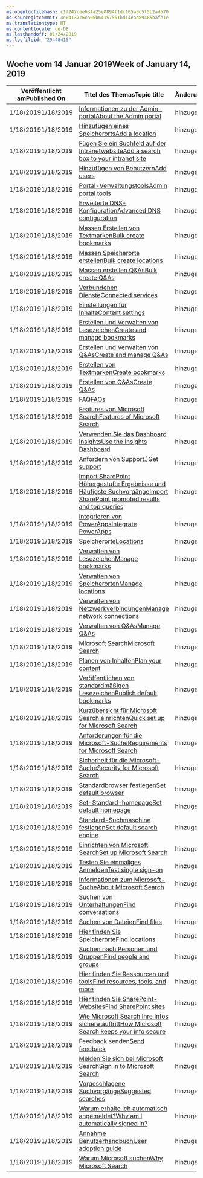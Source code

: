 ```yaml
---
ms.openlocfilehash: c1f247cee63fa25e0894f1dc165a5c5f5b2ad570
ms.sourcegitcommit: 4e04137c6ca05b64157561bd14ead89485bafe1e
ms.translationtype: MT
ms.contentlocale: de-DE
ms.lasthandoff: 01/24/2019
ms.locfileid: "29448415"
---
```

<!-- This file is generated automatically each week. Changes made to this file will be overwritten.-->




## <a name="week-of-january-14-2019"></a><span data-ttu-id="16eae-101">Woche vom 14 Januar 2019</span><span class="sxs-lookup"><span data-stu-id="16eae-101">Week of January 14, 2019</span></span>


| <span data-ttu-id="16eae-102">Veröffentlicht am</span><span class="sxs-lookup"><span data-stu-id="16eae-102">Published On</span></span> |<span data-ttu-id="16eae-103">Titel des Themas</span><span class="sxs-lookup"><span data-stu-id="16eae-103">Topic title</span></span> | <span data-ttu-id="16eae-104">Änderung</span><span class="sxs-lookup"><span data-stu-id="16eae-104">Change</span></span> |
|------|------------|--------|
| <span data-ttu-id="16eae-105">1/18/2019</span><span class="sxs-lookup"><span data-stu-id="16eae-105">1/18/2019</span></span> | [<span data-ttu-id="16eae-106">Informationen zu der Admin-portal</span><span class="sxs-lookup"><span data-stu-id="16eae-106">About the Admin portal</span></span>](/MicrosoftSearch/about-the-admin-portal) | <span data-ttu-id="16eae-107">hinzugefügt</span><span class="sxs-lookup"><span data-stu-id="16eae-107">added</span></span> |
| <span data-ttu-id="16eae-108">1/18/2019</span><span class="sxs-lookup"><span data-stu-id="16eae-108">1/18/2019</span></span> | [<span data-ttu-id="16eae-109">Hinzufügen eines Speicherorts</span><span class="sxs-lookup"><span data-stu-id="16eae-109">Add a location</span></span>](/MicrosoftSearch/add-a-location) | <span data-ttu-id="16eae-110">hinzugefügt</span><span class="sxs-lookup"><span data-stu-id="16eae-110">added</span></span> |
| <span data-ttu-id="16eae-111">1/18/2019</span><span class="sxs-lookup"><span data-stu-id="16eae-111">1/18/2019</span></span> | [<span data-ttu-id="16eae-112">Fügen Sie ein Suchfeld auf der Intranetwebsite</span><span class="sxs-lookup"><span data-stu-id="16eae-112">Add a search box to your intranet site</span></span>](/MicrosoftSearch/add-a-search-box-to-your-intranet-site) | <span data-ttu-id="16eae-113">hinzugefügt</span><span class="sxs-lookup"><span data-stu-id="16eae-113">added</span></span> |
| <span data-ttu-id="16eae-114">1/18/2019</span><span class="sxs-lookup"><span data-stu-id="16eae-114">1/18/2019</span></span> | [<span data-ttu-id="16eae-115">Hinzufügen von Benutzern</span><span class="sxs-lookup"><span data-stu-id="16eae-115">Add users</span></span>](/MicrosoftSearch/add-users) | <span data-ttu-id="16eae-116">hinzugefügt</span><span class="sxs-lookup"><span data-stu-id="16eae-116">added</span></span> |
| <span data-ttu-id="16eae-117">1/18/2019</span><span class="sxs-lookup"><span data-stu-id="16eae-117">1/18/2019</span></span> | [<span data-ttu-id="16eae-118">Portal-Verwaltungstools</span><span class="sxs-lookup"><span data-stu-id="16eae-118">Admin portal tools</span></span>](/MicrosoftSearch/admin-portal-tools) | <span data-ttu-id="16eae-119">hinzugefügt</span><span class="sxs-lookup"><span data-stu-id="16eae-119">added</span></span> |
| <span data-ttu-id="16eae-120">1/18/2019</span><span class="sxs-lookup"><span data-stu-id="16eae-120">1/18/2019</span></span> | [<span data-ttu-id="16eae-121">Erweiterte DNS-Konfiguration</span><span class="sxs-lookup"><span data-stu-id="16eae-121">Advanced DNS configuration</span></span>](/MicrosoftSearch/advanced-dns-configuration) | <span data-ttu-id="16eae-122">hinzugefügt</span><span class="sxs-lookup"><span data-stu-id="16eae-122">added</span></span> |
| <span data-ttu-id="16eae-123">1/18/2019</span><span class="sxs-lookup"><span data-stu-id="16eae-123">1/18/2019</span></span> | [<span data-ttu-id="16eae-124">Massen Erstellen von Textmarken</span><span class="sxs-lookup"><span data-stu-id="16eae-124">Bulk create bookmarks</span></span>](/MicrosoftSearch/bulk-create-bookmarks) | <span data-ttu-id="16eae-125">hinzugefügt</span><span class="sxs-lookup"><span data-stu-id="16eae-125">added</span></span> |
| <span data-ttu-id="16eae-126">1/18/2019</span><span class="sxs-lookup"><span data-stu-id="16eae-126">1/18/2019</span></span> | [<span data-ttu-id="16eae-127">Massen Speicherorte erstellen</span><span class="sxs-lookup"><span data-stu-id="16eae-127">Bulk create locations</span></span>](/MicrosoftSearch/bulk-create-locations) | <span data-ttu-id="16eae-128">hinzugefügt</span><span class="sxs-lookup"><span data-stu-id="16eae-128">added</span></span> |
| <span data-ttu-id="16eae-129">1/18/2019</span><span class="sxs-lookup"><span data-stu-id="16eae-129">1/18/2019</span></span> | [<span data-ttu-id="16eae-130">Massen erstellen Q&As</span><span class="sxs-lookup"><span data-stu-id="16eae-130">Bulk create Q&As</span></span>](/MicrosoftSearch/bulk-create-qas) | <span data-ttu-id="16eae-131">hinzugefügt</span><span class="sxs-lookup"><span data-stu-id="16eae-131">added</span></span> |
| <span data-ttu-id="16eae-132">1/18/2019</span><span class="sxs-lookup"><span data-stu-id="16eae-132">1/18/2019</span></span> | [<span data-ttu-id="16eae-133">Verbundenen Dienste</span><span class="sxs-lookup"><span data-stu-id="16eae-133">Connected services</span></span>](/MicrosoftSearch/connected-services) | <span data-ttu-id="16eae-134">hinzugefügt</span><span class="sxs-lookup"><span data-stu-id="16eae-134">added</span></span> |
| <span data-ttu-id="16eae-135">1/18/2019</span><span class="sxs-lookup"><span data-stu-id="16eae-135">1/18/2019</span></span> | [<span data-ttu-id="16eae-136">Einstellungen für Inhalte</span><span class="sxs-lookup"><span data-stu-id="16eae-136">Content settings</span></span>](/MicrosoftSearch/content-settings) | <span data-ttu-id="16eae-137">hinzugefügt</span><span class="sxs-lookup"><span data-stu-id="16eae-137">added</span></span> |
| <span data-ttu-id="16eae-138">1/18/2019</span><span class="sxs-lookup"><span data-stu-id="16eae-138">1/18/2019</span></span> | [<span data-ttu-id="16eae-139">Erstellen und Verwalten von Lesezeichen</span><span class="sxs-lookup"><span data-stu-id="16eae-139">Create and manage bookmarks</span></span>](/MicrosoftSearch/create-and-manage-bookmarks) | <span data-ttu-id="16eae-140">hinzugefügt</span><span class="sxs-lookup"><span data-stu-id="16eae-140">added</span></span> |
| <span data-ttu-id="16eae-141">1/18/2019</span><span class="sxs-lookup"><span data-stu-id="16eae-141">1/18/2019</span></span> | [<span data-ttu-id="16eae-142">Erstellen und Verwalten von Q&As</span><span class="sxs-lookup"><span data-stu-id="16eae-142">Create and manage Q&As</span></span>](/MicrosoftSearch/create-and-manage-qas) | <span data-ttu-id="16eae-143">hinzugefügt</span><span class="sxs-lookup"><span data-stu-id="16eae-143">added</span></span> |
| <span data-ttu-id="16eae-144">1/18/2019</span><span class="sxs-lookup"><span data-stu-id="16eae-144">1/18/2019</span></span> | [<span data-ttu-id="16eae-145">Erstellen von Textmarken</span><span class="sxs-lookup"><span data-stu-id="16eae-145">Create bookmarks</span></span>](/MicrosoftSearch/create-bookmarks) | <span data-ttu-id="16eae-146">hinzugefügt</span><span class="sxs-lookup"><span data-stu-id="16eae-146">added</span></span> |
| <span data-ttu-id="16eae-147">1/18/2019</span><span class="sxs-lookup"><span data-stu-id="16eae-147">1/18/2019</span></span> | [<span data-ttu-id="16eae-148">Erstellen von Q&As</span><span class="sxs-lookup"><span data-stu-id="16eae-148">Create Q&As</span></span>](/MicrosoftSearch/create-qas) | <span data-ttu-id="16eae-149">hinzugefügt</span><span class="sxs-lookup"><span data-stu-id="16eae-149">added</span></span> |
| <span data-ttu-id="16eae-150">1/18/2019</span><span class="sxs-lookup"><span data-stu-id="16eae-150">1/18/2019</span></span> | <span data-ttu-id="16eae-151">FAQ</span><span class="sxs-lookup"><span data-stu-id="16eae-151">[FAQs](/MicrosoftSearch/faqs)</span></span> | <span data-ttu-id="16eae-152">hinzugefügt</span><span class="sxs-lookup"><span data-stu-id="16eae-152">added</span></span> |
| <span data-ttu-id="16eae-153">1/18/2019</span><span class="sxs-lookup"><span data-stu-id="16eae-153">1/18/2019</span></span> | [<span data-ttu-id="16eae-154">Features von Microsoft Search</span><span class="sxs-lookup"><span data-stu-id="16eae-154">Features of Microsoft Search</span></span>](/MicrosoftSearch/features) | <span data-ttu-id="16eae-155">hinzugefügt</span><span class="sxs-lookup"><span data-stu-id="16eae-155">added</span></span> |
| <span data-ttu-id="16eae-156">1/18/2019</span><span class="sxs-lookup"><span data-stu-id="16eae-156">1/18/2019</span></span> | [<span data-ttu-id="16eae-157">Verwenden Sie das Dashboard Insights</span><span class="sxs-lookup"><span data-stu-id="16eae-157">Use the Insights Dashboard</span></span>](/MicrosoftSearch/get-insights) | <span data-ttu-id="16eae-158">hinzugefügt</span><span class="sxs-lookup"><span data-stu-id="16eae-158">added</span></span> |
| <span data-ttu-id="16eae-159">1/18/2019</span><span class="sxs-lookup"><span data-stu-id="16eae-159">1/18/2019</span></span> | <span data-ttu-id="16eae-160">[Anfordern von Support](/MicrosoftSearch/get-support).)</span><span class="sxs-lookup"><span data-stu-id="16eae-160">[Get support](/MicrosoftSearch/get-support)</span></span> | <span data-ttu-id="16eae-161">hinzugefügt</span><span class="sxs-lookup"><span data-stu-id="16eae-161">added</span></span> |
| <span data-ttu-id="16eae-162">1/18/2019</span><span class="sxs-lookup"><span data-stu-id="16eae-162">1/18/2019</span></span> | [<span data-ttu-id="16eae-163">Import SharePoint Höhergestufte Ergebnisse und Häufigste Suchvorgänge</span><span class="sxs-lookup"><span data-stu-id="16eae-163">Import SharePoint promoted results and top queries</span></span>](/MicrosoftSearch/import-sharepoint-promoted-results-and-top-queries) | <span data-ttu-id="16eae-164">hinzugefügt</span><span class="sxs-lookup"><span data-stu-id="16eae-164">added</span></span> |
| <span data-ttu-id="16eae-165">1/18/2019</span><span class="sxs-lookup"><span data-stu-id="16eae-165">1/18/2019</span></span> | [<span data-ttu-id="16eae-166">Integrieren von PowerApps</span><span class="sxs-lookup"><span data-stu-id="16eae-166">Integrate PowerApps</span></span>](/MicrosoftSearch/integrate-powerapps) | <span data-ttu-id="16eae-167">hinzugefügt</span><span class="sxs-lookup"><span data-stu-id="16eae-167">added</span></span> |
| <span data-ttu-id="16eae-168">1/18/2019</span><span class="sxs-lookup"><span data-stu-id="16eae-168">1/18/2019</span></span> | <span data-ttu-id="16eae-169">Speicherorte</span><span class="sxs-lookup"><span data-stu-id="16eae-169">[Locations](/MicrosoftSearch/locations)</span></span> | <span data-ttu-id="16eae-170">hinzugefügt</span><span class="sxs-lookup"><span data-stu-id="16eae-170">added</span></span> |
| <span data-ttu-id="16eae-171">1/18/2019</span><span class="sxs-lookup"><span data-stu-id="16eae-171">1/18/2019</span></span> | [<span data-ttu-id="16eae-172">Verwalten von Lesezeichen</span><span class="sxs-lookup"><span data-stu-id="16eae-172">Manage bookmarks</span></span>](/MicrosoftSearch/manage-bookmarks) | <span data-ttu-id="16eae-173">hinzugefügt</span><span class="sxs-lookup"><span data-stu-id="16eae-173">added</span></span> |
| <span data-ttu-id="16eae-174">1/18/2019</span><span class="sxs-lookup"><span data-stu-id="16eae-174">1/18/2019</span></span> | [<span data-ttu-id="16eae-175">Verwalten von Speicherorten</span><span class="sxs-lookup"><span data-stu-id="16eae-175">Manage locations</span></span>](/MicrosoftSearch/manage-locations) | <span data-ttu-id="16eae-176">hinzugefügt</span><span class="sxs-lookup"><span data-stu-id="16eae-176">added</span></span> |
| <span data-ttu-id="16eae-177">1/18/2019</span><span class="sxs-lookup"><span data-stu-id="16eae-177">1/18/2019</span></span> | [<span data-ttu-id="16eae-178">Verwalten von Netzwerkverbindungen</span><span class="sxs-lookup"><span data-stu-id="16eae-178">Manage network connections</span></span>](/MicrosoftSearch/manage-network-connections) | <span data-ttu-id="16eae-179">hinzugefügt</span><span class="sxs-lookup"><span data-stu-id="16eae-179">added</span></span> |
| <span data-ttu-id="16eae-180">1/18/2019</span><span class="sxs-lookup"><span data-stu-id="16eae-180">1/18/2019</span></span> | [<span data-ttu-id="16eae-181">Verwalten von Q&As</span><span class="sxs-lookup"><span data-stu-id="16eae-181">Manage Q&As</span></span>](/MicrosoftSearch/manage-qas) | <span data-ttu-id="16eae-182">hinzugefügt</span><span class="sxs-lookup"><span data-stu-id="16eae-182">added</span></span> |
| <span data-ttu-id="16eae-183">1/18/2019</span><span class="sxs-lookup"><span data-stu-id="16eae-183">1/18/2019</span></span> | <span data-ttu-id="16eae-184">Microsoft Search</span><span class="sxs-lookup"><span data-stu-id="16eae-184">[Microsoft Search](/MicrosoftSearch/microsoft-search)</span></span> | <span data-ttu-id="16eae-185">hinzugefügt</span><span class="sxs-lookup"><span data-stu-id="16eae-185">added</span></span> |
| <span data-ttu-id="16eae-186">1/18/2019</span><span class="sxs-lookup"><span data-stu-id="16eae-186">1/18/2019</span></span> | [<span data-ttu-id="16eae-187">Planen von Inhalten</span><span class="sxs-lookup"><span data-stu-id="16eae-187">Plan your content</span></span>](/MicrosoftSearch/plan-your-content) | <span data-ttu-id="16eae-188">hinzugefügt</span><span class="sxs-lookup"><span data-stu-id="16eae-188">added</span></span> |
| <span data-ttu-id="16eae-189">1/18/2019</span><span class="sxs-lookup"><span data-stu-id="16eae-189">1/18/2019</span></span> | [<span data-ttu-id="16eae-190">Veröffentlichen von standardmäßigen Lesezeichen</span><span class="sxs-lookup"><span data-stu-id="16eae-190">Publish default bookmarks</span></span>](/MicrosoftSearch/publish-default-bookmarks) | <span data-ttu-id="16eae-191">hinzugefügt</span><span class="sxs-lookup"><span data-stu-id="16eae-191">added</span></span> |
| <span data-ttu-id="16eae-192">1/18/2019</span><span class="sxs-lookup"><span data-stu-id="16eae-192">1/18/2019</span></span> | [<span data-ttu-id="16eae-193">Kurzübersicht für Microsoft Search einrichten</span><span class="sxs-lookup"><span data-stu-id="16eae-193">Quick set up for Microsoft Search</span></span>](/MicrosoftSearch/quick-set-up) | <span data-ttu-id="16eae-194">hinzugefügt</span><span class="sxs-lookup"><span data-stu-id="16eae-194">added</span></span> |
| <span data-ttu-id="16eae-195">1/18/2019</span><span class="sxs-lookup"><span data-stu-id="16eae-195">1/18/2019</span></span> | [<span data-ttu-id="16eae-196">Anforderungen für die Microsoft-Suche</span><span class="sxs-lookup"><span data-stu-id="16eae-196">Requirements for Microsoft Search</span></span>](/MicrosoftSearch/requirements) | <span data-ttu-id="16eae-197">hinzugefügt</span><span class="sxs-lookup"><span data-stu-id="16eae-197">added</span></span> |
| <span data-ttu-id="16eae-198">1/18/2019</span><span class="sxs-lookup"><span data-stu-id="16eae-198">1/18/2019</span></span> | [<span data-ttu-id="16eae-199">Sicherheit für die Microsoft-Suche</span><span class="sxs-lookup"><span data-stu-id="16eae-199">Security for Microsoft Search</span></span>](/MicrosoftSearch/security) | <span data-ttu-id="16eae-200">hinzugefügt</span><span class="sxs-lookup"><span data-stu-id="16eae-200">added</span></span> |
| <span data-ttu-id="16eae-201">1/18/2019</span><span class="sxs-lookup"><span data-stu-id="16eae-201">1/18/2019</span></span> | [<span data-ttu-id="16eae-202">Standardbrowser festlegen</span><span class="sxs-lookup"><span data-stu-id="16eae-202">Set default browser</span></span>](/MicrosoftSearch/set-default-browser) | <span data-ttu-id="16eae-203">hinzugefügt</span><span class="sxs-lookup"><span data-stu-id="16eae-203">added</span></span> |
| <span data-ttu-id="16eae-204">1/18/2019</span><span class="sxs-lookup"><span data-stu-id="16eae-204">1/18/2019</span></span> | [<span data-ttu-id="16eae-205">Set-Standard-homepage</span><span class="sxs-lookup"><span data-stu-id="16eae-205">Set default homepage</span></span>](/MicrosoftSearch/set-default-homepage) | <span data-ttu-id="16eae-206">hinzugefügt</span><span class="sxs-lookup"><span data-stu-id="16eae-206">added</span></span> |
| <span data-ttu-id="16eae-207">1/18/2019</span><span class="sxs-lookup"><span data-stu-id="16eae-207">1/18/2019</span></span> | [<span data-ttu-id="16eae-208">Standard-Suchmaschine festlegen</span><span class="sxs-lookup"><span data-stu-id="16eae-208">Set default search engine</span></span>](/MicrosoftSearch/set-default-search-engine) | <span data-ttu-id="16eae-209">hinzugefügt</span><span class="sxs-lookup"><span data-stu-id="16eae-209">added</span></span> |
| <span data-ttu-id="16eae-210">1/18/2019</span><span class="sxs-lookup"><span data-stu-id="16eae-210">1/18/2019</span></span> | [<span data-ttu-id="16eae-211">Einrichten von Microsoft Search</span><span class="sxs-lookup"><span data-stu-id="16eae-211">Set up Microsoft Search</span></span>](/MicrosoftSearch/set-up-microsoft-search) | <span data-ttu-id="16eae-212">hinzugefügt</span><span class="sxs-lookup"><span data-stu-id="16eae-212">added</span></span> |
| <span data-ttu-id="16eae-213">1/18/2019</span><span class="sxs-lookup"><span data-stu-id="16eae-213">1/18/2019</span></span> | [<span data-ttu-id="16eae-214">Testen Sie einmaliges Anmelden</span><span class="sxs-lookup"><span data-stu-id="16eae-214">Test single sign-on</span></span>](/MicrosoftSearch/test-single-sign-on) | <span data-ttu-id="16eae-215">hinzugefügt</span><span class="sxs-lookup"><span data-stu-id="16eae-215">added</span></span> |
| <span data-ttu-id="16eae-216">1/18/2019</span><span class="sxs-lookup"><span data-stu-id="16eae-216">1/18/2019</span></span> | [<span data-ttu-id="16eae-217">Informationen zum Microsoft-Suche</span><span class="sxs-lookup"><span data-stu-id="16eae-217">About Microsoft Search</span></span>](/MicrosoftSearch/use/about-microsoft-search) | <span data-ttu-id="16eae-218">hinzugefügt</span><span class="sxs-lookup"><span data-stu-id="16eae-218">added</span></span> |
| <span data-ttu-id="16eae-219">1/18/2019</span><span class="sxs-lookup"><span data-stu-id="16eae-219">1/18/2019</span></span> | [<span data-ttu-id="16eae-220">Suchen von Unterhaltungen</span><span class="sxs-lookup"><span data-stu-id="16eae-220">Find conversations</span></span>](/MicrosoftSearch/use/find-conversations) | <span data-ttu-id="16eae-221">hinzugefügt</span><span class="sxs-lookup"><span data-stu-id="16eae-221">added</span></span> |
| <span data-ttu-id="16eae-222">1/18/2019</span><span class="sxs-lookup"><span data-stu-id="16eae-222">1/18/2019</span></span> | [<span data-ttu-id="16eae-223">Suchen von Dateien</span><span class="sxs-lookup"><span data-stu-id="16eae-223">Find files</span></span>](/MicrosoftSearch/use/find-files) | <span data-ttu-id="16eae-224">hinzugefügt</span><span class="sxs-lookup"><span data-stu-id="16eae-224">added</span></span> |
| <span data-ttu-id="16eae-225">1/18/2019</span><span class="sxs-lookup"><span data-stu-id="16eae-225">1/18/2019</span></span> | [<span data-ttu-id="16eae-226">Hier finden Sie Speicherorte</span><span class="sxs-lookup"><span data-stu-id="16eae-226">Find locations</span></span>](/MicrosoftSearch/use/find-locations) | <span data-ttu-id="16eae-227">hinzugefügt</span><span class="sxs-lookup"><span data-stu-id="16eae-227">added</span></span> |
| <span data-ttu-id="16eae-228">1/18/2019</span><span class="sxs-lookup"><span data-stu-id="16eae-228">1/18/2019</span></span> | [<span data-ttu-id="16eae-229">Suchen nach Personen und Gruppen</span><span class="sxs-lookup"><span data-stu-id="16eae-229">Find people and groups</span></span>](/MicrosoftSearch/use/find-people-and-groups) | <span data-ttu-id="16eae-230">hinzugefügt</span><span class="sxs-lookup"><span data-stu-id="16eae-230">added</span></span> |
| <span data-ttu-id="16eae-231">1/18/2019</span><span class="sxs-lookup"><span data-stu-id="16eae-231">1/18/2019</span></span> | [<span data-ttu-id="16eae-232">Hier finden Sie Ressourcen und tools</span><span class="sxs-lookup"><span data-stu-id="16eae-232">Find resources, tools, and more</span></span>](/MicrosoftSearch/use/find-resources-tools-and-more) | <span data-ttu-id="16eae-233">hinzugefügt</span><span class="sxs-lookup"><span data-stu-id="16eae-233">added</span></span> |
| <span data-ttu-id="16eae-234">1/18/2019</span><span class="sxs-lookup"><span data-stu-id="16eae-234">1/18/2019</span></span> | [<span data-ttu-id="16eae-235">Hier finden Sie SharePoint-Websites</span><span class="sxs-lookup"><span data-stu-id="16eae-235">Find SharePoint sites</span></span>](/MicrosoftSearch/use/find-sharepoint-sites) | <span data-ttu-id="16eae-236">hinzugefügt</span><span class="sxs-lookup"><span data-stu-id="16eae-236">added</span></span> |
| <span data-ttu-id="16eae-237">1/18/2019</span><span class="sxs-lookup"><span data-stu-id="16eae-237">1/18/2019</span></span> | [<span data-ttu-id="16eae-238">Wie Microsoft Search Ihre Infos sichere auftritt</span><span class="sxs-lookup"><span data-stu-id="16eae-238">How Microsoft Search keeps your info secure</span></span>](/MicrosoftSearch/use/how-microsoft-search-keeps-your-info-secure) | <span data-ttu-id="16eae-239">hinzugefügt</span><span class="sxs-lookup"><span data-stu-id="16eae-239">added</span></span> |
| <span data-ttu-id="16eae-240">1/18/2019</span><span class="sxs-lookup"><span data-stu-id="16eae-240">1/18/2019</span></span> | <span data-ttu-id="16eae-241">Feedback senden</span><span class="sxs-lookup"><span data-stu-id="16eae-241">[Send feedback](/MicrosoftSearch/use/send-feedback)</span></span> | <span data-ttu-id="16eae-242">hinzugefügt</span><span class="sxs-lookup"><span data-stu-id="16eae-242">added</span></span> |
| <span data-ttu-id="16eae-243">1/18/2019</span><span class="sxs-lookup"><span data-stu-id="16eae-243">1/18/2019</span></span> | [<span data-ttu-id="16eae-244">Melden Sie sich bei Microsoft Search</span><span class="sxs-lookup"><span data-stu-id="16eae-244">Sign in to Microsoft Search</span></span>](/MicrosoftSearch/use/sign-in) | <span data-ttu-id="16eae-245">hinzugefügt</span><span class="sxs-lookup"><span data-stu-id="16eae-245">added</span></span> |
| <span data-ttu-id="16eae-246">1/18/2019</span><span class="sxs-lookup"><span data-stu-id="16eae-246">1/18/2019</span></span> | [<span data-ttu-id="16eae-247">Vorgeschlagene Suchvorgänge</span><span class="sxs-lookup"><span data-stu-id="16eae-247">Suggested searches</span></span>](/MicrosoftSearch/use/suggested-searches) | <span data-ttu-id="16eae-248">hinzugefügt</span><span class="sxs-lookup"><span data-stu-id="16eae-248">added</span></span> |
| <span data-ttu-id="16eae-249">1/18/2019</span><span class="sxs-lookup"><span data-stu-id="16eae-249">1/18/2019</span></span> | [<span data-ttu-id="16eae-250">Warum erhalte ich automatisch angemeldet?</span><span class="sxs-lookup"><span data-stu-id="16eae-250">Why am I automatically signed in?</span></span>](/MicrosoftSearch/use/why-am-i-automatically-signed-in) | <span data-ttu-id="16eae-251">hinzugefügt</span><span class="sxs-lookup"><span data-stu-id="16eae-251">added</span></span> |
| <span data-ttu-id="16eae-252">1/18/2019</span><span class="sxs-lookup"><span data-stu-id="16eae-252">1/18/2019</span></span> | [<span data-ttu-id="16eae-253">Annahme Benutzerhandbuch</span><span class="sxs-lookup"><span data-stu-id="16eae-253">User adoption guide</span></span>](/MicrosoftSearch/user-adoption-guide) | <span data-ttu-id="16eae-254">hinzugefügt</span><span class="sxs-lookup"><span data-stu-id="16eae-254">added</span></span> |
| <span data-ttu-id="16eae-255">1/18/2019</span><span class="sxs-lookup"><span data-stu-id="16eae-255">1/18/2019</span></span> | [<span data-ttu-id="16eae-256">Warum Microsoft suchen</span><span class="sxs-lookup"><span data-stu-id="16eae-256">Why Microsoft Search</span></span>](/MicrosoftSearch/why-microsoft-search) | <span data-ttu-id="16eae-257">hinzugefügt</span><span class="sxs-lookup"><span data-stu-id="16eae-257">added</span></span> |
